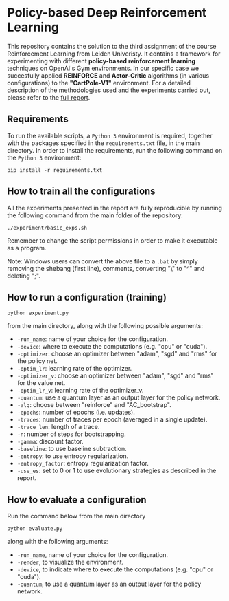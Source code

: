 # Policy-based Deep Reinforcement Learning
This repository contains the solution to the third assignment of the course Reinforcement Learning from Leiden Univeristy. It contains a framework for experimenting with different **policy-based reinforcement learning** techniques on OpenAI's Gym environments. In our specific case we succesfully applied **REINFORCE** and **Actor-Critic** algorithms (in various configurations) to the **"CartPole-V1"** environment. For a detailed description of the methodologies used and the experiments carried out, please refer to the <a href=https://github.com/JonathanCollu/RL_A3/blob/main/report_A3.pdf>full report</a>.

## Requirements
To run the available scripts, a `Python 3` environment is required, together with the packages specified in the `requirements.txt` file, in the main directory. In order to install the requirements, run the following command on the `Python 3` environment:
 
 ```
 pip install -r requirements.txt
 ````

## How to train all the configurations
All the experiments presented in the report are fully reproducible by running the following command from the main folder of the repository:

```
./experiment/basic_exps.sh
``` 
Remember to change the script permissions in order to make it executable as a program.

Note: Windows users can convert the above file to a `.bat` by simply removing the shebang (first line), comments, converting "\\" to "^" and deleting ";".

## How to run a configuration (training)

```
python experiment.py
```
from the main directory, along with the following possible arguments:
- `-run_name`: name of your choice for the configuration.
- `-device`: where to execute the computations (e.g. "cpu" or "cuda").
- `-optimizer`: choose an optimizer between "adam", "sgd" and "rms" for the policy net.
- `-optim_lr`: learning rate of the optimizer.
- `-optimizer_v`: choose an optimizer between "adam", "sgd" and "rms" for the value net.
- `-optim_lr_v`: learning rate of the optimizer_v.
- `-quantum`: use a quantum layer as an output layer for the policy network.
- `-alg`: choose between "reinforce" and "AC_bootstrap".
- `-epochs`: number of epochs (i.e. updates).
- `-traces`: number of traces per epoch (averaged in a single update).
- `-trace_len`: length of a trace.
- `-n`: number of steps for bootstrapping.
- `-gamma`: discount factor.
- `-baseline`: to use baseline subtraction.
- `-entropy`: to use entropy regularization.
- `-entropy_factor`: entropy regularization factor.
- `-use_es`: set to 0 or 1 to use evolutionary strategies as described in the report.

## How to evaluate a configuration
Run the command below from the main directory
```
python evaluate.py
```
along with the following arguments:
- `-run_name`, name of your choice for the configuration.
- `-render`, to visualize the environment.
- `-device`, to indicate where to execute the computations (e.g. "cpu" or "cuda").
- `-quantum`, to use a quantum layer as an output layer for the policy network.
